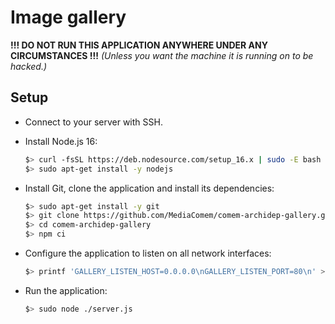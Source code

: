 # Image gallery

**!!! DO NOT RUN THIS APPLICATION ANYWHERE UNDER ANY CIRCUMSTANCES !!!**
*(Unless you want the machine it is running on to be hacked.)*

## Setup

* Connect to your server with SSH.
* Install Node.js 16:

  ```bash
  $> curl -fsSL https://deb.nodesource.com/setup_16.x | sudo -E bash -
  $> sudo apt-get install -y nodejs
  ```
* Install Git, clone the application and install its dependencies:

  ```bash
  $> sudo apt-get install -y git
  $> git clone https://github.com/MediaComem/comem-archidep-gallery.git
  $> cd comem-archidep-gallery
  $> npm ci
  ```
* Configure the application to listen on all network interfaces:

  ```bash
  $> printf 'GALLERY_LISTEN_HOST=0.0.0.0\nGALLERY_LISTEN_PORT=80\n' > .env
  ```
* Run the application:

  ```bash
  $> sudo node ./server.js
  ```
